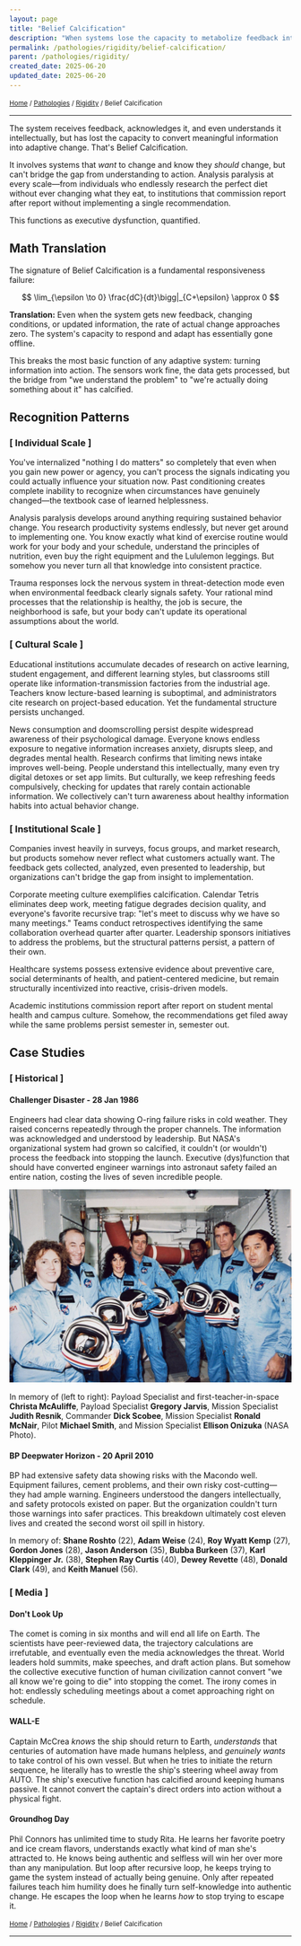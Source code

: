 ```yaml
---
layout: page
title: "Belief Calcification"
description: "When systems lose the capacity to metabolize feedback into adaptive change"
permalink: /pathologies/rigidity/belief-calcification/
parent: /pathologies/rigidity/
created_date: 2025-06-20
updated_date: 2025-06-20
---
```


<small>[Home](/) / [Pathologies](/pathologies/) / [Rigidity](/pathologies/rigidity/) / Belief Calcification</small>

---

The system receives feedback, acknowledges it, and even understands it intellectually, but has lost the capacity to convert meaningful information into adaptive change. That's Belief Calcification.

It involves systems that *want* to change and know they *should* change, but can't bridge the gap from understanding to action. Analysis paralysis at every scale—from individuals who endlessly research the perfect diet without ever changing what they eat, to institutions that commission report after report without implementing a single recommendation.

This functions as executive dysfunction, quantified.

## Math Translation

The signature of Belief Calcification is a fundamental responsiveness failure:

$$
\lim_{\epsilon \to 0} \frac{dC}{dt}\bigg|_{C+\epsilon} \approx 0
$$

**Translation:** Even when the system gets new feedback, changing conditions, or updated information, the rate of actual change approaches zero. The system's capacity to respond and adapt has essentially gone offline.

This breaks the most basic function of any adaptive system: turning information into action. The sensors work fine, the data gets processed, but the bridge from "we understand the problem" to "we're actually doing something about it" has calcified.

## Recognition Patterns

### [ Individual Scale ]

You've internalized "nothing I do matters" so completely that even when you gain new power or agency, you can't process the signals indicating you could actually influence your situation now. Past conditioning creates complete inability to recognize when circumstances have genuinely changed—the textbook case of learned helplessness.

Analysis paralysis develops around anything requiring sustained behavior change. You research productivity systems endlessly, but never get around to implementing one. You know exactly what kind of exercise routine would work for your body and your schedule, understand the principles of nutrition, even buy the right equipment and the Lululemon leggings. But somehow you never turn all that knowledge into consistent practice.

Trauma responses lock the nervous system in threat-detection mode even when environmental feedback clearly signals safety. Your rational mind processes that the relationship is healthy, the job is secure, the neighborhood is safe, but your body can't update its operational assumptions about the world.

### [ Cultural Scale ]

Educational institutions accumulate decades of research on active learning, student engagement, and different learning styles, but classrooms still operate like information-transmission factories from the industrial age. Teachers know lecture-based learning is suboptimal, and administrators cite research on project-based education. Yet the fundamental structure persists unchanged.

News consumption and doomscrolling persist despite widespread awareness of their psychological damage. Everyone knows endless exposure to negative information increases anxiety, disrupts sleep, and degrades mental health. Research confirms that limiting news intake improves well-being. People understand this intellectually, many even try digital detoxes or set app limits. But culturally, we keep refreshing feeds compulsively, checking for updates that rarely contain actionable information. We collectively can't turn awareness about healthy information habits into actual behavior change.

### [ Institutional Scale ]

Companies invest heavily in surveys, focus groups, and market research, but products somehow never reflect what customers actually want. The feedback gets collected, analyzed, even presented to leadership, but organizations can't bridge the gap from insight to implementation.

Corporate meeting culture exemplifies calcification. Calendar Tetris eliminates deep work, meeting fatigue degrades decision quality, and everyone's favorite recursive trap: "let's meet to discuss why we have so many meetings." Teams conduct retrospectives identifying the same collaboration overhead quarter after quarter. Leadership sponsors initiatives to address the problems, but the structural patterns persist, a pattern of their own.

Healthcare systems possess extensive evidence about preventive care, social determinants of health, and patient-centered medicine, but remain structurally incentivized into reactive, crisis-driven models.

Academic institutions commission report after report on student mental health and campus culture. Somehow, the recommendations get filed away while the same problems persist semester in, semester out.

## Case Studies

### [ Historical ]

#### Challenger Disaster - 28 Jan 1986

Engineers had clear data showing O-ring failure risks in cold weather. They raised concerns repeatedly through the proper channels. The information was acknowledged and understood by leadership. But NASA's organizational system had grown so calcified, it couldn't (or wouldn't) process the feedback into stopping the launch. Executive (dys)function that should have converted engineer warnings into astronaut safety failed an entire nation, costing the lives of seven incredible people.

![](STS-51L-crew.jpg)

In memory of (left to right): Payload Specialist and first-teacher-in-space **Christa McAuliffe**, Payload Specialist **Gregory Jarvis**, Mission Specialist **Judith Resnik**, Commander **Dick Scobee**, Mission Specialist **Ronald McNair**, Pilot **Michael Smith**, and Mission Specialist **Ellison Onizuka** (NASA Photo).

#### BP Deepwater Horizon - 20 April 2010

BP had extensive safety data showing risks with the Macondo well. Equipment failures, cement problems, and their own risky cost-cutting—they had ample warning. Engineers understood the dangers intellectually, and safety protocols existed on paper. But the organization couldn't turn those warnings into safer practices. This breakdown ultimately cost eleven lives and created the second worst oil spill in history.

In memory of: **Shane Roshto** (22), **Adam Weise** (24), **Roy Wyatt Kemp** (27), **Gordon Jones** (28), **Jason Anderson** (35), **Bubba Burkeen** (37), **Karl Kleppinger Jr.** (38), **Stephen Ray Curtis** (40), **Dewey Revette** (48), **Donald Clark** (49), and **Keith Manuel** (56).

### [ Media ]

#### Don't Look Up

The comet is coming in six months and will end all life on Earth. The scientists have peer-reviewed data, the trajectory calculations are irrefutable, and eventually even the media acknowledges the threat. World leaders hold summits, make speeches, and draft action plans. But somehow the collective executive function of human civilization cannot convert "we all know we're going to die" into stopping the comet. The irony comes in hot: endlessly scheduling meetings about a comet approaching right on schedule.

#### WALL-E

Captain McCrea *knows* the ship should return to Earth, *understands* that centuries of automation have made humans helpless, and *genuinely wants* to take control of his own vessel. But when he tries to initiate the return sequence, he literally has to wrestle the ship's steering wheel away from AUTO. The ship's executive function has calcified around keeping humans passive. It cannot convert the captain's direct orders into action without a physical fight.

#### Groundhog Day

Phil Connors has unlimited time to study Rita. He learns her favorite poetry and ice cream flavors, understands exactly what kind of man she's attracted to. He knows being authentic and selfless will win her over more than any manipulation. But loop after recursive loop, he keeps trying to game the system instead of actually being genuine. Only after repeated failures teach him humility does he finally turn self-knowledge into authentic change. He escapes the loop when he learns *how* to stop trying to escape it.

<small>[Home](/) / [Pathologies](/pathologies/) / [Rigidity](/pathologies/rigidity/) / Belief Calcification</small>

---